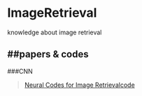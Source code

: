 # ImageRetrieval
knowledge about image retrieval

##papers & codes
---
###CNN
>[Neural Codes for Image Retrieval](https://arxiv.org/abs/1404.1777)[code](https://github.com/arbabenko/Spoc)
